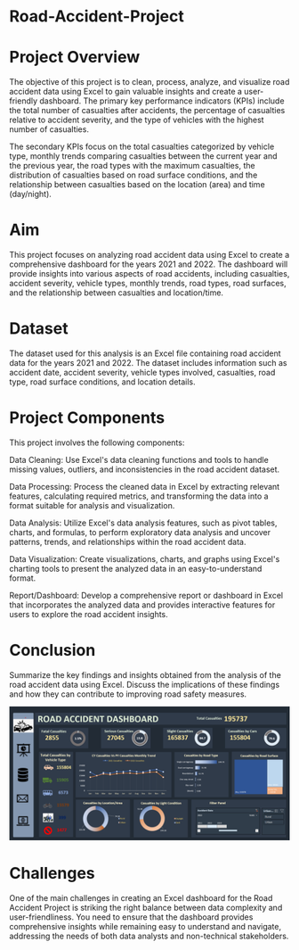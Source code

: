 # Road-Accident-Project

# Project Overview
The objective of this project is to clean, process, analyze, and visualize road accident data using Excel to gain valuable insights
and create a user-friendly dashboard. The primary key performance indicators (KPIs) include the total number of casualties after accidents,
the percentage of casualties relative to accident severity, and the type of vehicles with the highest number of casualties.

The secondary KPIs focus on the total casualties categorized by vehicle type, monthly trends comparing casualties between the current year 
and the previous year, the road types with the maximum casualties, the distribution of casualties based on road surface conditions, and the 
relationship between casualties based on the location (area) and time (day/night).

# Aim
This project focuses on analyzing road accident data using Excel to create a comprehensive dashboard for the years 2021 and 2022. 
The dashboard will provide insights into various aspects of road accidents, including casualties, accident severity, vehicle types, monthly trends, 
road types, road surfaces, and the relationship between casualties and location/time.

# Dataset
The dataset used for this analysis is an Excel file containing road accident data for the years 2021 and 2022. The dataset includes information 
such as accident date, accident severity, vehicle types involved, casualties, road type, road surface conditions, and location details.

# Project Components
This project involves the following components:

Data Cleaning: Use Excel's data cleaning functions and tools to handle missing values, outliers, and inconsistencies in the road accident dataset.

Data Processing: Process the cleaned data in Excel by extracting relevant features, calculating required metrics, and transforming the data into a 
format suitable for analysis and visualization.

Data Analysis: Utilize Excel's data analysis features, such as pivot tables, charts, and formulas, to perform exploratory data analysis and 
uncover patterns, trends, and relationships within the road accident data.

Data Visualization: Create visualizations, charts, and graphs using Excel's charting tools to present the analyzed data in an easy-to-understand format.

Report/Dashboard: Develop a comprehensive report or dashboard in Excel that incorporates the analyzed data and provides interactive features for users 
to explore the road accident insights.

# Conclusion
Summarize the key findings and insights obtained from the analysis of the road accident data using Excel. Discuss the implications of these findings 
and how they can contribute to improving road safety measures.

![Screenshot](Dashboard.png)

# Challenges
One of the main challenges in creating an Excel dashboard for the Road Accident Project is striking the right balance between data complexity and user-friendliness. You need to ensure that the dashboard provides comprehensive insights while remaining easy to understand and navigate, addressing the needs of both data analysts and non-technical stakeholders.



